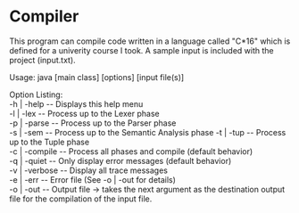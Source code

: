 # Compiler

This program can compile code written in a language called "C*16" which is defined 
for a univerity course I took. A sample input is included with the project (input.txt).

 Usage:
java [main class] [options] [input file(s)]

Option Listing:     
-h | -help     -- Displays this help menu     
-l | -lex      -- Process up to the Lexer phase   
-p | -parse    -- Process up to the Parser phase    
-s | -sem      -- Process up to the Semantic Analysis phase
-t | -tup      -- Process up to the Tuple phase     
-c | -compile  -- Process all phases and compile (default behavior)     
-q | -quiet    -- Only display error messages (default behavior)     
-v | -verbose  -- Display all trace messages     
-e | -err      -- Error file (See -o | -out for details)     
-o | -out      -- Output file →  takes the next argument as the destination output file for     the compilation of the input file.
